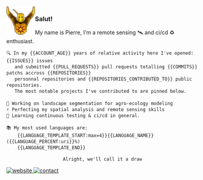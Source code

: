 <img align="left" height=75 src="praisesun.png"> 

### Salut!
My name is Pierre, I'm a remote sensing 🛰️ and ci/cd ♻️ enthusiast.
<br>
<div align="left">
    
    🔍 In my {{ACCOUNT_AGE}} years of relative activity here I've opened: {{ISSUES}} issues
       and submitted {{PULL_REQUESTS}} pull requests totalling {{COMMITS}} patchs accross {{REPOSITORIES}}
       personnal repositories and {{REPOSITORIES_CONTRIBUTED_TO}} public repositories.
       The most notable projects I've contributed to are pinned below.

    🌱 Working on landscape segmentation for agro-ecology modeling
    ⚡ Perfecting my spatial analysis and remote sensing skills
    🚀 Learning continuous testing & ci/cd in general.

    📚 My most used languages are:
        {{LANGUAGE_TEMPLATE_START:max=4}}{{LANGUAGE_NAME}} ({{LANGUAGE_PERCENT:uri}}%)
        {{LANGUAGE_TEMPLATE_END}}

</div>
<div align="center">

    Alright, we'll call it a draw
</div>

<a href="https://pierre-manchon.pm">
    <img alt="website" src="https://img.shields.io/website?down_color=red&down_message=pierre-manchon.pm&label=://&labelColor=161b22&up_color=00ffff&up_message=pierre-manchon.pm&url=https%3A%2F%2Fpierre-manchon.pm&style=flat-square">
</a>
<a href="https://pierre-manchon.pm/find-me#contact">
    <img alt="contact" src="https://img.shields.io/static/v1?label=%2Ffind-me%23contact&labelColor=161b22&message= &color=161b22&style=flat-square">
</a>
